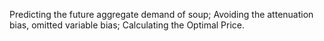 Predicting the future aggregate demand of soup; Avoiding the attenuation bias, omitted variable bias; Calculating the Optimal Price.
